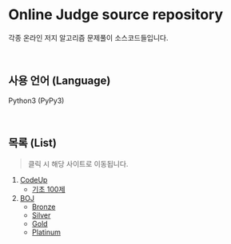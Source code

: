 # Online Judge source repository

각종 온라인 저지 알고리즘 문제풀이 소스코드들입니다.

<br />

## 사용 언어 (Language)

Python3 (PyPy3)

<br />

## 목록 (List)

> 클릭 시 해당 사이트로 이동됩니다.

1. [CodeUp](https://codeup.kr/index.php)
   - [기초 100제](https://codeup.kr/problemsetsol.php?psid=23)
2. [BOJ](https://www.acmicpc.net/)
   - [Bronze](https://www.acmicpc.net/workbook/view/2784)
   - [Silver](https://www.acmicpc.net/workbook/view/2781)
   - [Gold](https://www.acmicpc.net/workbook/view/2782)
   - [Platinum](https://www.acmicpc.net/workbook/view/2783)
